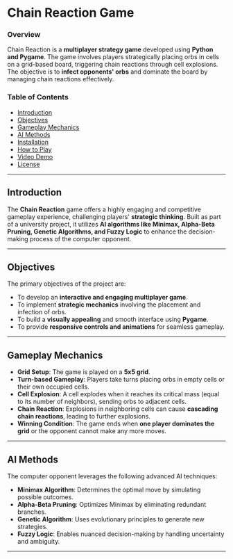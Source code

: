 # Chain Reaction Game

### Overview  
Chain Reaction is a **multiplayer strategy game** developed using **Python and Pygame**. The game involves players strategically placing orbs in cells on a grid-based board, triggering chain reactions through cell explosions. The objective is to **infect opponents' orbs** and dominate the board by managing chain reactions effectively.

### Table of Contents
- [Introduction](#introduction)  
- [Objectives](#objectives)  
- [Gameplay Mechanics](#gameplay-mechanics)  
- [AI Methods](#ai-methods)  
- [Installation](#installation)  
- [How to Play](#how-to-play)  
- [Video Demo](#video-demo)  
- [License](#license)  

---

## Introduction
The **Chain Reaction** game offers a highly engaging and competitive gameplay experience, challenging players' **strategic thinking**. Built as part of a university project, it utilizes **AI algorithms like Minimax, Alpha-Beta Pruning, Genetic Algorithms, and Fuzzy Logic** to enhance the decision-making process of the computer opponent.

---

## Objectives  
The primary objectives of the project are:  
- To develop an **interactive and engaging multiplayer game**.  
- To implement **strategic mechanics** involving the placement and infection of orbs.  
- To build a **visually appealing** and smooth interface using **Pygame**.  
- To provide **responsive controls and animations** for seamless gameplay.

---

## Gameplay Mechanics  
- **Grid Setup**: The game is played on a **5x5 grid**.
- **Turn-based Gameplay**: Players take turns placing orbs in empty cells or their own occupied cells.  
- **Cell Explosion**: A cell explodes when it reaches its critical mass (equal to its number of neighbors), sending orbs to adjacent cells.  
- **Chain Reaction**: Explosions in neighboring cells can cause **cascading chain reactions**, leading to further explosions.  
- **Winning Condition**: The game ends when **one player dominates the grid** or the opponent cannot make any more moves.

---

## AI Methods  
The computer opponent leverages the following advanced AI techniques:  
- **Minimax Algorithm**: Determines the optimal move by simulating possible outcomes.  
- **Alpha-Beta Pruning**: Optimizes Minimax by eliminating redundant branches.  
- **Genetic Algorithm**: Uses evolutionary principles to generate new strategies.  
- **Fuzzy Logic**: Enables nuanced decision-making by handling uncertainty and ambiguity.  

---
